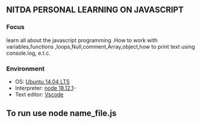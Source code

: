 ## NITDA PERSONAL LEARNING ON JAVASCRIPT

### Focus

learn all about the javascript programming .How to work with variables,functions ,loops,Null,comment,Array,object,how to print text using console.log, e.t.c.

### Environment

- OS: [Ubuntu 14.04 LTS](http://releases.ubuntu.com/14.04/)
- Interpreter: [node 18.12.1](https://node.js.org/en/download/)-
- Text editor: [Vscode](https://code.visualstudio.com/)

## To run use node name_file.js
